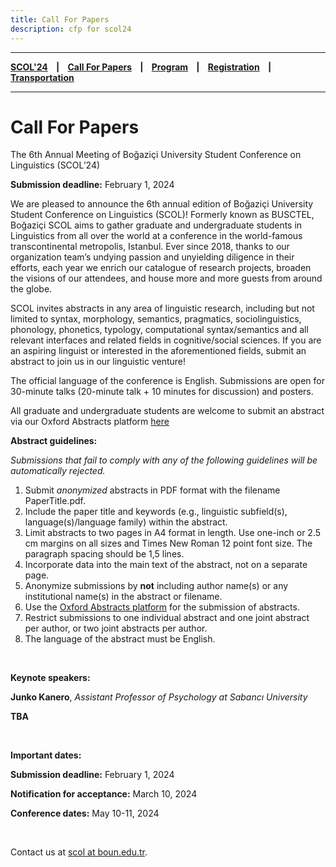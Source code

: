 ```yaml
---
title: Call For Papers
description: cfp for scol24
---
```


---

**[SCOL'24][scol24] ‎ ‎ ‎ | ‎ ‎ ‎ [Call For Papers][cfp] ‎ ‎ ‎ | ‎ ‎ ‎ [Program][prog] ‎ ‎ ‎ | ‎ ‎ ‎ [Registration][reg] ‎ ‎ ‎ | ‎ ‎ ‎ [Transportation][tp]**

---


# Call For Papers

The 6th Annual Meeting of Boğaziçi University Student Conference on Linguistics (SCOL’24) 

**Submission deadline:** February 1, 2024
 
We are pleased to announce the 6th annual edition of Boğaziçi University Student Conference on Linguistics (SCOL)! 
Formerly known as BUSCTEL, Boğaziçi SCOL aims to gather graduate and undergraduate students in Linguistics from all over the  world at a conference in the world-famous transcontinental metropolis, Istanbul. Ever since 2018, thanks to our  organization team’s undying passion and unyielding diligence in their efforts, each year we enrich our catalogue of  research projects, broaden the visions of our attendees, and house more and more guests from around the globe.

SCOL invites abstracts in any area of linguistic research, including but not limited to syntax, morphology, semantics,  pragmatics, sociolinguistics, phonology, phonetics, typology, computational syntax/semantics and all relevant interfaces and related fields in cognitive/social sciences. If you are an aspiring linguist or interested in the aforementioned fields, submit an abstract to join us in our linguistic venture! 

The official language of the conference is English. Submissions are open for 30-minute talks (20-minute talk + 10 minutes for discussion) and posters. 

All graduate and undergraduate students are welcome to submit an abstract via our Oxford Abstracts platform [here](https://app.oxfordabstracts.com/stages/12530/submitter)

**Abstract guidelines:**

*Submissions that fail to comply with any of the following guidelines will be automatically rejected.*

1. Submit *anonymized* abstracts in PDF format with the filename PaperTitle.pdf. 
2. Include the paper title and keywords (e.g., linguistic subfield(s), language(s)/language family) within the abstract. 
3. Limit abstracts to two pages in A4 format in length. Use one-inch or 2.5 cm margins on all sizes and Times New Roman 12 point font size. The paragraph spacing should be 1,5 lines. 
4. Incorporate data into the main text of the abstract, not on a separate page. 
5. Anonymize submissions by **not** including author name(s) or any institutional name(s) in the abstract or filename. 
6. Use the [Oxford Abstracts platform](https://app.oxfordabstracts.com/stages/12530/submitter) for the submission of abstracts. 
7. Restrict submissions to one individual abstract and one joint abstract per author, or two joint abstracts per author. 
8. The language of the abstract must be English.

<br />

**Keynote speakers:** 

**Junko Kanero**, *Assistant Professor of Psychology at Sabancı University*

**TBA**

<br />

**Important dates:** 

**Submission deadline:** February 1, 2024 

**Notification for acceptance:** March 10, 2024

**Conference dates:** May 10-11, 2024

<br />

Contact us at [scol at boun.edu.tr][mail].

[mail]: mailto:scol@boun.edu.tr
[tp]: /scol/24/transportation
[reg]: /scol/24/registration
[scol24]: /scol/24
[cfp]: /scol/24/callforpapers
[prog]: /scol/24/program